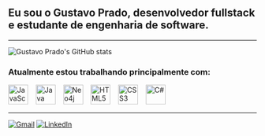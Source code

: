 ## Eu sou o **Gustavo Prado**, desenvolvedor fullstack e estudante de engenharia de software.

---
![Gustavo Prado's GitHub stats](https://github-readme-stats.vercel.app/api?username=brksprado&show_icons=true&theme=radical)
### Atualmente estou trabalhando principalmente com:
<p align="left">
  <img src="https://cdn.jsdelivr.net/gh/devicons/devicon/icons/javascript/javascript-original.svg" height="40" alt="JavaScript"/>&nbsp;&nbsp;&nbsp;
  <img src="https://cdn.jsdelivr.net/gh/devicons/devicon/icons/java/java-original.svg" height="40" alt="Java"/>&nbsp;&nbsp;&nbsp;
  <img src="https://cdn.jsdelivr.net/gh/devicons/devicon/icons/neo4j/neo4j-original.svg" height="40" alt="Neo4j"/>&nbsp;&nbsp;&nbsp;
  <img src="https://cdn.jsdelivr.net/gh/devicons/devicon/icons/html5/html5-original.svg" height="40" alt="HTML5"/>&nbsp;&nbsp;&nbsp;
  <img src="https://cdn.jsdelivr.net/gh/devicons/devicon/icons/css3/css3-original.svg" height="40" alt="CSS3"/>&nbsp;&nbsp;&nbsp;
  <img src="https://cdn.jsdelivr.net/gh/devicons/devicon/icons/csharp/csharp-original.svg" height="40" alt="C#"/>
</p>

---

[![Gmail](https://img.shields.io/badge/Gmail-D14836?style=for-the-badge&logo=gmail&logoColor=white)](mailto:gustavopradoriol@gmail.com)
[![LinkedIn](https://img.shields.io/badge/LinkedIn-0077B5?style=for-the-badge&logo=linkedin&logoColor=white)](https://www.linkedin.com/in/gustavo-prado-57506a26b/)
